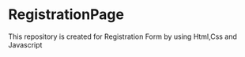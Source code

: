 # RegistrationPage
This repository is created for Registration Form by using Html,Css and Javascript
